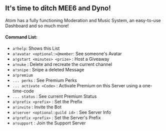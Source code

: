 ## It's time to ditch MEE6 and Dyno!

Atom has a fully functioning Moderation and Music System, an easy-to-use Dashboard and
so much more!

#### Command List:
- `a!help`: Shows this List
- `a!avatar <optional:>@member`: See someone's Avatar
- `a!gstart <minutes> <prize>` : Host a Giveaway
- `a!nuke` : Delete and recreate the current channel
- `a!snipe` : Snipe a deleted Message
- `a!premium`
-   `... perks` : See Premium Perks
-   `... activate <Code>` : Activate Premium on this Server using a one-time-code
-   `... status` : See current Premium Status
- `a!prefix <prefix>` : Set the Prefix
- `a!invite` : Invite the Bot
- `a!server <optional:guild id>` : See Server Info
- `a!prefix <prefix>` : Set the Server's Prefix
- `a!support` : Join the Support Server
